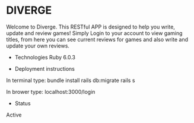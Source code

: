 # DIVERGE

Welcome to Diverge.  This RESTful APP is designed to help you write, update and review games!  Simply Login to your account to view gaming titles, from here you can see current reviews for games and also write and update your own reviews.

* Technologies
Ruby 6.0.3

* Deployment instructions

In terminal type:
bundle install
rails db:migrate
rails s

In brower type:
localhost:3000/login

* Status

Active
